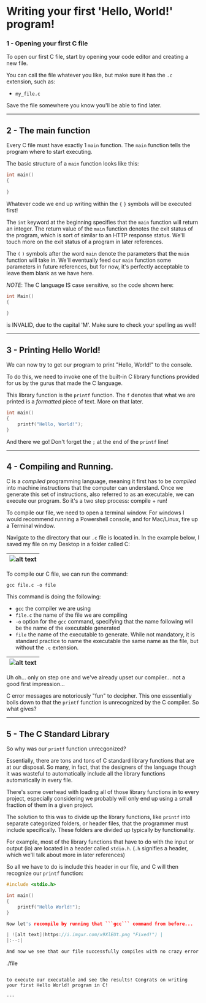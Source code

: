 # Writing your first 'Hello, World!' program!

### 1 - Opening your first C file

To open our first C file, start by opening your code editor and creating a new file.

You can call the file whatever you like, but make sure it has the ```.c``` extension, such as:

- ```my_file.c```

Save the file somewhere you know you'll be able to find later.

---

## 2 - The main function

Every C file must have exactly 1 ```main``` function. The ```main``` function tells the program where to start executing.

The basic structure of a ```main``` function looks like this:

```C
int main()
{
    
}
```

Whatever code we end up writing within the ```{``` ```}``` symbols will be executed first!

The ```int``` keyword at the beginning specifies that the ```main``` function will return an integer. The return value of the ```main``` function denotes the exit status of the program, which is sort of similar to an HTTP response status. We'll touch more on the exit status of a program in later references.

The ```(``` ```)``` symbols after the word ```main``` denote the parameters that the ```main``` function will take in. We'll eventually feed our ```main``` function some parameters in future references, but for now, it's perfectly acceptable to leave them blank as we have here.

_NOTE_: The C language IS case sensitive, so the code shown here:

```C
int Main()
{
  
}
```

is INVALID, due to the capital 'M'. Make sure to check your spelling as well!

---

## 3 - Printing Hello World!

We can now try to get our program to print "Hello, World!" to the console.

To do this, we need to invoke one of the built-in C library functions provided for us by the gurus that made the C language.

This library function is the ```printf``` function. The ```f``` denotes that what we are printed is a _formatted_ piece of text. More on that later.

```C
int main()
{
    printf("Hello, World!");
}
```

And there we go! Don't forget the ```;``` at the end of the ```printf``` line!

---

## 4 - Compiling and Running.

C is a _compiled_ programming language, meaning it first has to be _compiled_ into machine instructions that the computer can understand. Once we generate this set of instructions, also referred to as an executable, we can execute our program. So it's a two step process: compile + run!

To compile our file, we need to open a terminal window. For windows I would recommend running a Powershell console, and for Mac/Linux, fire up a Terminal window.

Navigate to the directory that our ```.c``` file is located in. In the example below, I saved my file on my Desktop in a folder called C:

| ![alt text](https://i.imgur.com/k2J1x6u.png "Navigating to the folder with my C file") |
|:--:|

To compile our C file, we can run the command:

```
gcc file.c -o file
```

This command is doing the following:
- ```gcc``` the compiler we are using
- ```file.c``` the name of the file we are compiling
- ```-o``` option for the ```gcc``` command, specifying that the name following will be the name of the executable generated
- ```file``` the name of the executable to generate. While not mandatory, it is standard practice to name the executable the same name as the file, but without the ```.c``` extension.

| ![alt text](https://i.imgur.com/eRiRkQM.png "Uh oh") |
|:--:|

Uh oh... only on step one and we've already upset our compiler... not a good first impression...

C error messages are notoriously "fun" to decipher. This one esssentially boils down to that the ```printf``` function is unrecognized by the C compiler. So what gives?

---

## 5 - The C Standard Library

So why was our ```printf``` function unrecgonized?

Essentially, there are tons and tons of C standard library functions that are at our disposal. So many, in fact, that the designers of the language though it was wasteful to automatically include all the library functions automatically in every file.

There's some overhead with loading all of those library functions in to every project, especially considering we probably will only end up using a small fraction of them in a given project.

The solution to this was to divide up the library functions, like ```printf``` into separate categorized folders, or header files, that the programmer must include specifically. These folders are divided up typically by functionality.

For example, most of the library functions that have to do with the input or output (io) are located in a header called ```stdio.h```. (```.h``` signifies a header, which we'll talk about more in later references)

So all we have to do is include this header in our file, and C will then recognize our ```printf``` function:

```C
#include <stdio.h>

int main()
{
    printf("Hello World!");
}

Now let's recompile by running that ```gcc``` command from before...

| ![alt text](https://i.imgur.com/x9XlEUt.png "Fixed!") |
|:--:|

And now we see that our file successfully compiles with no crazy error messages! Now we can just type:

```
./file
```

to execute our executable and see the results! Congrats on writing your first Hello World! program in C!

---
